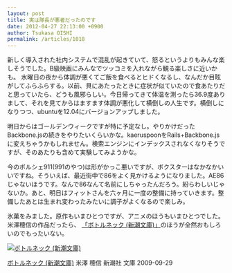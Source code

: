 ```yaml
---
layout: post
title: 実は隊長が悪者だったのです
date: 2012-04-27 22:13:00 +0900
author: Tsukasa OISHI
permalink: /articles/1018
---
```


新しく導入された社内システムで混乱が起きていて、怒るというよりもみんな楽しそうでした。B級映画にみんなでツッコミを入れながら観る楽しさに近いかも。
水曜日の夜から体調が悪くてご飯を食べるとヒドくなるし、なんだか目眩がしてふらふらする。以前、貝にあたったときに症状が似ていたので食あたりだと思っていたら、どうも風邪らしい。今日帰ってきて体温を測ったら36.9度ありまして、それを見てからはますます体調が悪化して横倒しの人生です。横倒しになりつつ、ubuntuを12.04にバージョンアップしました。

明日からはゴールデンウィークですが特に予定なし。やりかけだったBackbone.jsの続きをやりたいくらいかな。kaeruspoonをRails+Backbone.jsに変えちゃうかもしれません。検索エンジンにインデックスされなくなりそうですが、そのあたりも含めて実験してみようかな。

今のポルシェ911(991のやつ)は形がかっこ悪いですが、ボクスターはなかなかいいですね。そういえば、最近街中で86をよく見かけるようになりました。AE86じゃないほうです。なんで86なんて名前にしちゃったんだろう。紛らわしいじゃないか。あと、明日はフィットさんを六ヶ月に一度の整備に持っていきます。整備したあとは生まれ変わったみたいに調子がよくなるので楽しみ。

氷菓をみました。原作もいまひとつですが、アニメのほうもいまひとつでした。米澤穂信の作品だったら、 [「ボトルネック (新潮文庫)」](http://www.amazon.co.jp/%E3%83%9C%E3%83%88%E3%83%AB%E3%83%8D%E3%83%83%E3%82%AF-%E6%96%B0%E6%BD%AE%E6%96%87%E5%BA%AB-%E7%B1%B3%E6%BE%A4-%E7%A9%82%E4%BF%A1/dp/4101287813%3FSubscriptionId%3DAKIAIKJECTBTL3JTYTKA%26tag%3Dkaeruspoon-22%26linkCode%3Dxm2%26camp%3D2025%26creative%3D165953%26creativeASIN%3D4101287813)のほうが全然おもしろいのでもったいない。

 [![ボトルネック (新潮文庫)](https://images-na.ssl-images-amazon.com/images/I/51KzbBkpy2L._SL160_.jpg "ボトルネック (新潮文庫)")](http://www.amazon.co.jp/%E3%83%9C%E3%83%88%E3%83%AB%E3%83%8D%E3%83%83%E3%82%AF-%E6%96%B0%E6%BD%AE%E6%96%87%E5%BA%AB-%E7%B1%B3%E6%BE%A4-%E7%A9%82%E4%BF%A1/dp/4101287813%3FSubscriptionId%3DAKIAIKJECTBTL3JTYTKA%26tag%3Dkaeruspoon-22%26linkCode%3Dxm2%26camp%3D2025%26creative%3D165953%26creativeASIN%3D4101287813)

 [ボトルネック (新潮文庫)](http://www.amazon.co.jp/%E3%83%9C%E3%83%88%E3%83%AB%E3%83%8D%E3%83%83%E3%82%AF-%E6%96%B0%E6%BD%AE%E6%96%87%E5%BA%AB-%E7%B1%B3%E6%BE%A4-%E7%A9%82%E4%BF%A1/dp/4101287813%3FSubscriptionId%3DAKIAIKJECTBTL3JTYTKA%26tag%3Dkaeruspoon-22%26linkCode%3Dxm2%26camp%3D2025%26creative%3D165953%26creativeASIN%3D4101287813)
米澤 穂信
新潮社
文庫
2009-09-29

